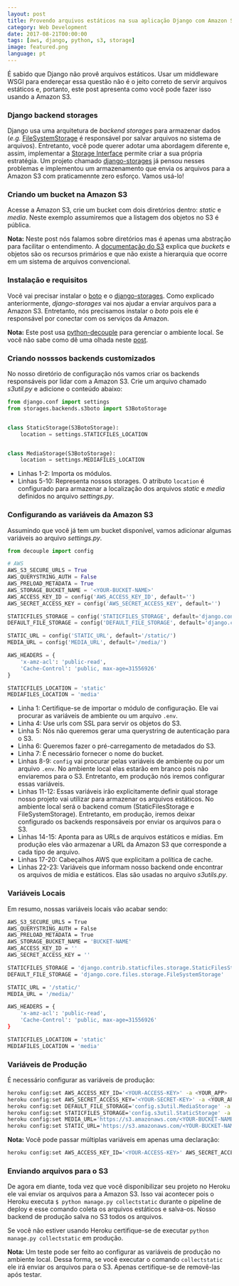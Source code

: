 ```yaml
---
layout: post
title: Provendo arquivos estáticos na sua aplicação Django com Amazon S3
category: Web Development
date: 2017-08-21T00:00:00
tags: [aws, django, python, s3, storage]
image: featured.png
language: pt
---
```


É sabido que Django não provê arquivos estáticos. Usar um middleware WSGI para endereçar essa questão não é o jeito correto de servir arquivos estáticos e, portanto, este post apresenta como você pode fazer isso usando a Amazon S3.

### Django backend storages

Django usa uma arquitetura de _backend storages_ para armazenar dados (_e.g._ [FileSystemStorage](https://docs.djangoproject.com/en/1.11/ref/files/storage/) é responsável por salvar arquivos no sistema de arquivos). Entretanto, você pode querer adotar uma abordagem diferente e, assim, implementar a [Storage Interface](https://docs.djangoproject.com/en/1.11/howto/custom-file-storage/) permite criar a sua própria estratégia. Um projeto chamado [django-storages](https://github.com/jschneier/django-storages) já pensou nesses problemas e implementou um armazenamento que envia os arquivos para a Amazon S3 com praticamennte zero esforço. Vamos usá-lo!

### Criando um bucket na Amazon S3

Acesse a Amazon S3, crie um bucket com dois diretórios dentro: _static_ e _media_. Neste exemplo assumiremos que a listagem dos objetos no S3 é pública.

**Nota:** Neste post nós falamos sobre diretórios mas é apenas uma abstração para facilitar o entendimento. A [documentação do S3](http://docs.aws.amazon.com/AmazonS3/latest/UG/FolderOperations.html) explica que _buckets_ e objetos são os recursos primários e que não existe a hierarquia que ocorre em um sistema de arquivos convencional.

### Instalação e requisitos

Você vai precisar instalar o [boto](https://github.com/boto/boto3) e o [django-storages](https://github.com/jschneier/django-storages). Como explicado anteriormente, _django-storages_ vai nos ajudar a enviar arquivos para a Amazon S3. Entretanto, nós precisamos instalar o _boto_ pois ele é responsável por conectar com os serviços da Amazon.

**Nota:** Este post usa [python-decouple](https://github.com/henriquebastos/python-decouple) para gerenciar o ambiente local. Se você não sabe como dê uma olhada neste [post](/pt/blog/2017/2017-08-15-Prepare_sua_aplicacao_Django_para_ser_disponibilizada_no_Heroku).

### Criando nosssos backends customizados

No nosso diretório de configuração nós vamos criar os backends responsáveis por lidar com a Amazon S3. Crie um arquivo chamado _s3util.py_ e adicione o conteúdo abaixo:

```python
from django.conf import settings
from storages.backends.s3boto import S3BotoStorage


class StaticStorage(S3BotoStorage):
    location = settings.STATICFILES_LOCATION


class MediaStorage(S3BotoStorage):
    location = settings.MEDIAFILES_LOCATION
```

- Linhas 1-2: Importa os módulos.
- Linhas 5-10: Representa nossos storages. O atributo `location` é configurado para armazenar a localização dos arquivos _static_ e _media_ definidos no arquivo _settings.py_.

### Configurando as variáveis da Amazon S3

Assumindo que você já tem um bucket disponível, vamos adicionar algumas variáveis ao arquivo _settings.py_.

```python
from decouple import config

# AWS
AWS_S3_SECURE_URLS = True
AWS_QUERYSTRING_AUTH = False
AWS_PRELOAD_METADATA = True
AWS_STORAGE_BUCKET_NAME = '<YOUR-BUCKET-NAME>'
AWS_ACCESS_KEY_ID = config('AWS_ACCESS_KEY_ID', default='')
AWS_SECRET_ACCESS_KEY = config('AWS_SECRET_ACCESS_KEY', default='')

STATICFILES_STORAGE = config('STATICFILES_STORAGE', default='django.contrib.staticfiles.storage.StaticFilesStorage')
DEFAULT_FILE_STORAGE = config('DEFAULT_FILE_STORAGE', default='django.core.files.storage.FileSystemStorage')

STATIC_URL = config('STATIC_URL', default='/static/')
MEDIA_URL = config('MEDIA_URL', default='/media/')

AWS_HEADERS = {
    'x-amz-acl': 'public-read',
    'Cache-Control': 'public, max-age=31556926'
}

STATICFILES_LOCATION = 'static'
MEDIAFILES_LOCATION = 'media'
```

- Linha 1: Certifique-se de importar o módulo de configuração. Ele vai procurar as variáveis de ambiente ou um arquivo `.env`.
- Linha 4: Use urls com SSL para servir os objetos do S3.
- Linha 5: Nós não queremos gerar uma querystring de autenticação para o S3.
- Linha 6: Queremos fazer o pré-carregamento de metadados do S3.
- Linha 7: É necessário fornecer o nome do bucket.
- Linhas 8-9: `config` vai procurar pelas variáveis de ambiente ou por um arquivo `.env`. No ambiente local elas estarão em branco pois não enviaremos para o S3. Entretanto, em produção nós iremos configurar essas variáveis.
- Linhas 11-12: Essas variáveis irão explicitamente definir qual storage nosso projeto vai utilizar para armazenar os arquivos estáticos. No ambiente local será o backend comum (StaticFilesStorage e FileSystemStorage). Entretanto, em produção, iremos deixar configurado os backends responsáveis por enviar os arquivos para o S3.
- Linhas 14-15: Aponta para as URLs de arquivos estáticos e mídias. Em produção eles vão armazenar a URL da Amazon S3 que corresponde a cada tipo de arquivo.
- Linhas 17-20: Cabeçalhos AWS que explicitam a política de cache.
- Linhas 22-23: Variáveis que informam nosso backend onde encontrar os arquivos de mídia e estáticos. Elas são usadas no arquivo _s3utils.py_.

### Variáveis Locais

Em resumo, nossas variáveis locais vão acabar sendo:

```bash
AWS_S3_SECURE_URLS = True
AWS_QUERYSTRING_AUTH = False
AWS_PRELOAD_METADATA = True
AWS_STORAGE_BUCKET_NAME = 'BUCKET-NAME'
AWS_ACCESS_KEY_ID = ''
AWS_SECRET_ACCESS_KEY = ''

STATICFILES_STORAGE = 'django.contrib.staticfiles.storage.StaticFilesStorage'
DEFAULT_FILE_STORAGE = 'django.core.files.storage.FileSystemStorage'

STATIC_URL = '/static/'
MEDIA_URL = '/media/'

AWS_HEADERS = {
    'x-amz-acl': 'public-read',
    'Cache-Control': 'public, max-age=31556926'
}

STATICFILES_LOCATION = 'static'
MEDIAFILES_LOCATION = 'media'
```

### Variáveis de Produção

É necessário configurar as variáveis de produção:

```bash
heroku config:set AWS_ACCESS_KEY_ID='<YOUR-ACCESS-KEY>' -a <YOUR_APP>
heroku config:set AWS_SECRET_ACCESS_KEY='<YOUR-SECRET-KEY>' -a <YOUR_APP>
heroku config:set DEFAULT_FILE_STORAGE='config.s3util.MediaStorage' -a <YOUR_APP>
heroku config:set STATICFILES_STORAGE='config.s3util.StaticStorage' -a <YOUR_APP>
heroku config:set MEDIA_URL='https://s3.amazonaws.com/<YOUR-BUCKET-NAME>/media/' -a <YOUR_APP>
heroku config:set STATIC_URL='https://s3.amazonaws.com/<YOUR-BUCKET-NAME>/static/' -a <YOUR_APP>
```

**Nota:** Você pode passar múltiplas variáveis em apenas uma declaração:

```bash
heroku config:set AWS_ACCESS_KEY_ID='<YOUR-ACCESS-KEY>' AWS_SECRET_ACCESS_KEY='<YOUR-SECRET-KEY>' ... -a <YOUR_APP>
```

### Enviando arquivos para o S3

De agora em diante, toda vez que você disponibilizar seu projeto no Heroku ele vai enviar os arquivos para a Amazon S3. Isso vai acontecer pois o Heroku executa `$ python manage.py collectstatic` durante o pipeline de deploy e esse comando coleta os arquivos estáticos e salva-os. Nosso backend de produção salva no S3 todos os arquivos.

Se você não estiver usando Heroku certifique-se de executar `python manage.py collectstatic` em produção.

**Nota:** Um teste pode ser feito ao configurar as variáveis de produção no ambiente local. Dessa forma, se você executar o comando `collectstatic` ele irá enviar os arquivos para o S3. Apenas certifique-se de removê-las após testar.
